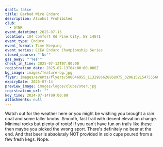 ```yaml
---
draft: false
title: Barbed Wire Enduro
description: Alcohol Prohibited
club:
  - STER
event_datetime: 2025-07-13
location: 184 Comfort Rd Pine City, NY 14871
event_type: Enduro
event_format: Time Keeping
event_series: ECEA Enduro Championship Series
closed_course: "'No'"
gas_away: "'Yes'"
check_in_time: 2025-07-13T07:00:00
registration_date: 2025-07-13T04:00:00.000Z
bg_image: images/feature-bg.jpg
flyer: images/events/flyers/508646955_1132986628868075_3206152154755568562_n.jpg
expiryDate: 2025-07-14
preview_image: images/logos/clubs/ster.jpg
registration_url: ""
key_time: 2024-07-14T09:00:00
attachments: null
---
```


Watch out for the weather here or you might be wishing you brought a rain coat and some taller knobs. Smooth, fast trail with decent elevation change. Minimal rocks but plenty of roots! If you can't have fun on trails like these then maybe you picked the wrong sport. There's definitely no beer at the end. And that beer is absolutely NOT provided in solo cups poured from a few fresh kegs. Nope.
